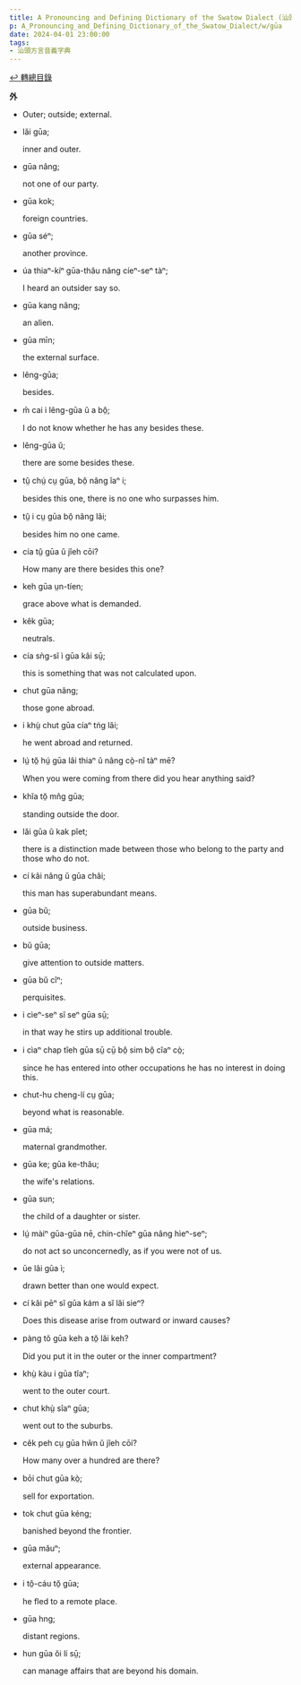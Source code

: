 ```yaml
---
title: A Pronouncing and Defining Dictionary of the Swatow Dialect (汕頭方言音義字典) / gūa
p: A_Pronouncing_and_Defining_Dictionary_of_the_Swatow_Dialect/w/gūa
date: 2024-04-01 23:00:00
tags: 
- 汕頭方言音義字典
---
```


[↩️ 轉總目錄](/A_Pronouncing_and_Defining_Dictionary_of_the_Swatow_Dialect)


**外**
- Outer; outside; external.

- lăi gūa;

  inner and outer.

- gūa nâng;

  not one of our party.

- gūa kok;

  foreign countries.

- gūa séⁿ;

  another province.

- úa thiaⁿ-kíⁿ gūa-thâu nâng cíeⁿ-seⁿ tàⁿ;

  I heard an outsider say so.

- gūa kang nâng;

  an alien.

- gūa mīn;

  the external surface.

- lêng-gūa;

  besides.

- m̄ cai i lêng-gūa ŭ a bô̤;

  I do not know whether he has any besides these.

- lêng-gūa ŭ;

  there are some besides these.

- tṳ̂ chṳ́ cṳ gūa, bô̤ nâng îaⁿ i;

  besides this one, there is no one who surpasses him.

- tṳ̂ i cṳ gūa bô̤ nâng lâi;

  besides him no one came.

- cía tṳ̂ gūa ŭ jîeh cōi?

  How many are there besides this one?

- keh gūa ṳn-tíen;

  grace above what is demanded.

- kêk gūa;

  neutrals.

- cía sǹg-sĭ ì gūa kâi sṳ̄;

  this is something that was not calculated upon.

- chut gūa nâng;

  those gone abroad.

- i khṳ̀ chut gūa cíaⁿ tńg lâi;

  he went abroad and returned.

- lṳ́ tŏ̤ hṳ́ gūa lâi thiaⁿ ŭ nâng cò̤-nî tàⁿ mē?

  When you were coming from there did you hear anything said?

- khĭa tŏ̤ mn̂g gūa;

  standing outside the door.

- lăi gūa ŭ kak pîet;

  there is a distinction made between those who belong to the party and those who do not.

- cí kâi nâng ŭ gūa châi;

  this man has superabundant means.

- gūa bŭ;

  outside business.

- bŭ gūa;

  give attention to outside matters.

- gūa bŭ cîⁿ;

  perquisites.

- i cìeⁿ-seⁿ sĭ seⁿ gūa sṳ̄;

  in that way he stirs up additional trouble.

- i cìaⁿ chap tîeh gūa sṳ̄ cṳ̄ bô̤ sim bô̤ cîaⁿ cò̤;

  since he has entered into other occupations he has no interest in doing this.

- chut-hu cheng-lí cṳ gūa;

  beyond what is reasonable.

- gūa má;

  maternal grandmother.

- gūa ke; gūa ke-thâu;

  the wife's relations.

- gūa sun;

  the child of a daughter or sister.

- lṳ́ màiⁿ gūa-gūa nē, chin-chĭeⁿ gūa nâng hìeⁿ-seⁿ;

  do not act so unconcernedly, as if you were not of us.

- ūe lâi gūa ì;

  drawn better than one would expect.

- cí kâi pēⁿ sĭ gūa kám a sĭ lăi sieⁿ?

  Does this disease arise from outward or inward causes?

- pàng tŏ gūa keh a tŏ̤ lăi keh?

  Did you put it in the outer or the inner compartment?

- khṳ̀ kàu i gūa tîaⁿ;

  went to the outer court.

- chut khṳ̀ sîaⁿ gūa;

  went out to the suburbs.

- cêk peh cṳ gūa hŵn ŭ jîeh cōi?

  How many over a hundred are there?

- bōi chut gūa kò̤;

  sell for exportation.

- tok chut gūa kéng;

  banished beyond the frontier.

- gūa măuⁿ;

  external appearance.

- i tô̤-cáu tŏ̤ gūa;

  he fled to a remote place.

- gūa hng;

  distant regions.

- hun gūa ŏi lí sṳ̄;

  can manage affairs that are beyond his domain.